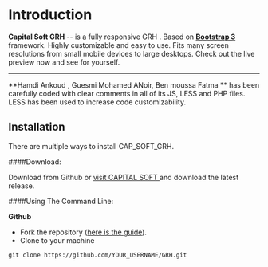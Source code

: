 Introduction
============

**Capital Soft GRH** -- is a fully responsive GRH . Based on **[Bootstrap 3](https://github.com/twbs/bootstrap)** framework. Highly customizable and easy to use. Fits many screen resolutions from small mobile devices to large desktops. Check out the live preview now and see for yourself.

------------------------------

**Hamdi Ankoud , Guesmi Mohamed ANoir, Ben moussa Fatma ** has been carefully coded with clear comments in all of its JS, LESS and PHP files. LESS has been used to increase code customizability.

Installation
------------
There are multiple ways to install CAP_SOFT_GRH.

####Download:

Download from Github or [visit CAPITAL SOFT  ](https://capitol-soft.com/) and download the latest release.

####Using The Command Line:

**Github**

- Fork the repository ([here is the guide](https://help.github.com/articles/fork-a-repo/)).
- Clone to your machine
```
git clone https://github.com/YOUR_USERNAME/GRH.git
```

